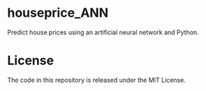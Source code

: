 # houseprice_ANN
Predict house prices using an artificial neural network and Python.

# License
The code in this repository is released under the MIT License.
